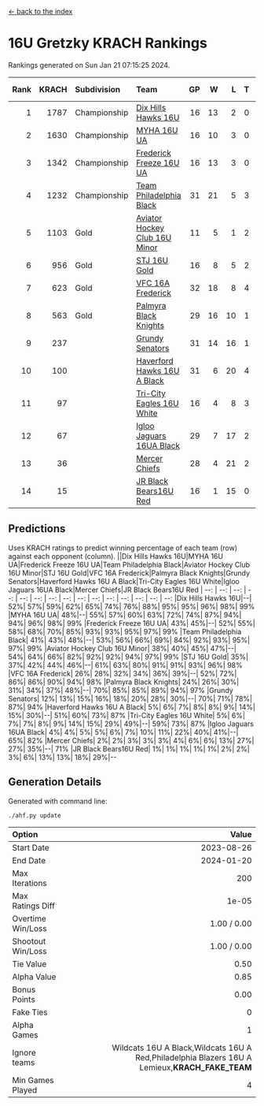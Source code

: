 [<- back to the index](readme.md)
# 16U Gretzky KRACH Rankings
Rankings generated on Sun Jan 21 07:15:25 2024.

Rank|KRACH|Subdivision|Team|GP|W|L|T|OTW|OTL|SoS|Exp Wins|Win Diff
---:|---:|:---|:---|---:|---:|---:|---:|---:|---:|---:|---:|---:
1|1787|Championship|[Dix Hills Hawks 16U](https://gamesheetstats.com/seasons/3659/teams/140688/schedule)|16|13|2|0|1|0|342|14.8|-0.0
2|1630|Championship|[MYHA 16U UA](https://gamesheetstats.com/seasons/3659/teams/140695/schedule)|16|10|3|0|2|1|632|12.8|-0.0
3|1342|Championship|[Frederick Freeze 16U UA](https://gamesheetstats.com/seasons/3659/teams/140689/schedule)|16|13|3|0|0|0|366|13.9|0.0
4|1232|Championship|[Team Philadelphia Black](https://gamesheetstats.com/seasons/3659/teams/140698/schedule)|31|21|5|3|1|1|530|24.3|-0.0
5|1103|Gold|[Aviator Hockey Club 16U Minor](https://gamesheetstats.com/seasons/3659/teams/140687/schedule)|11|5|1|2|2|1|568|8.9|0.0
6|956|Gold|[STJ 16U Gold](https://gamesheetstats.com/seasons/3659/teams/140697/schedule)|16|8|5|2|1|0|691|10.8|-0.0
7|623|Gold|[VFC 16A Frederick](https://gamesheetstats.com/seasons/3659/teams/140700/schedule)|32|18|8|4|0|2|631|20.8|-0.0
8|563|Gold|[Palmyra Black Knights](https://gamesheetstats.com/seasons/3659/teams/140696/schedule)|29|16|10|1|2|0|544|19.4|0.0
9|237||[Grundy Senators](https://gamesheetstats.com/seasons/3659/teams/140690/schedule)|31|14|16|1|0|0|594|15.4|0.0
10|100||[Haverford Hawks 16U A Black](https://gamesheetstats.com/seasons/3659/teams/140691/schedule)|31|6|20|4|0|1|711|8.9|0.0
11|97||[Tri-City Eagles 16U White](https://gamesheetstats.com/seasons/3659/teams/140699/schedule)|16|4|8|3|0|1|365|6.4|0.0
12|67||[Igloo Jaguars 16UA Black](https://gamesheetstats.com/seasons/3659/teams/140692/schedule)|29|7|17|2|0|3|640|8.9|0.0
13|36||[Mercer Chiefs](https://gamesheetstats.com/seasons/3659/teams/140694/schedule)|28|4|21|2|1|0|613|6.9|0.0
14|15||[JR Black Bears16U Red](https://gamesheetstats.com/seasons/3659/teams/140693/schedule)|16|1|15|0|0|0|353|1.9|0.0

## Predictions
Uses KRACH ratings to predict winning percentage of each team (row) against each opponent (column).
||Dix Hills Hawks 16U|MYHA 16U UA|Frederick Freeze 16U UA|Team Philadelphia Black|Aviator Hockey Club 16U Minor|STJ 16U Gold|VFC 16A Frederick|Palmyra Black Knights|Grundy Senators|Haverford Hawks 16U A Black|Tri-City Eagles 16U White|Igloo Jaguars 16UA Black|Mercer Chiefs|JR Black Bears16U Red
| --: | --: | --: | --: | --: | --: | --: | --: | --: | --: | --: | --: | --: | --: | --: 
|Dix Hills Hawks 16U|--| 52%| 57%| 59%| 62%| 65%| 74%| 76%| 88%| 95%| 95%| 96%| 98%| 99%
|MYHA 16U UA| 48%|--| 55%| 57%| 60%| 63%| 72%| 74%| 87%| 94%| 94%| 96%| 98%| 99%
|Frederick Freeze 16U UA| 43%| 45%|--| 52%| 55%| 58%| 68%| 70%| 85%| 93%| 93%| 95%| 97%| 99%
|Team Philadelphia Black| 41%| 43%| 48%|--| 53%| 56%| 66%| 69%| 84%| 92%| 93%| 95%| 97%| 99%
|Aviator Hockey Club 16U Minor| 38%| 40%| 45%| 47%|--| 54%| 64%| 66%| 82%| 92%| 92%| 94%| 97%| 99%
|STJ 16U Gold| 35%| 37%| 42%| 44%| 46%|--| 61%| 63%| 80%| 91%| 91%| 93%| 96%| 98%
|VFC 16A Frederick| 26%| 28%| 32%| 34%| 36%| 39%|--| 52%| 72%| 86%| 86%| 90%| 94%| 98%
|Palmyra Black Knights| 24%| 26%| 30%| 31%| 34%| 37%| 48%|--| 70%| 85%| 85%| 89%| 94%| 97%
|Grundy Senators| 12%| 13%| 15%| 16%| 18%| 20%| 28%| 30%|--| 70%| 71%| 78%| 87%| 94%
|Haverford Hawks 16U A Black|  5%|  6%|  7%|  8%|  8%|  9%| 14%| 15%| 30%|--| 51%| 60%| 73%| 87%
|Tri-City Eagles 16U White|  5%|  6%|  7%|  7%|  8%|  9%| 14%| 15%| 29%| 49%|--| 59%| 73%| 87%
|Igloo Jaguars 16UA Black|  4%|  4%|  5%|  5%|  6%|  7%| 10%| 11%| 22%| 40%| 41%|--| 65%| 82%
|Mercer Chiefs|  2%|  2%|  3%|  3%|  3%|  4%|  6%|  6%| 13%| 27%| 27%| 35%|--| 71%
|JR Black Bears16U Red|  1%|  1%|  1%|  1%|  1%|  2%|  2%|  3%|  6%| 13%| 13%| 18%| 29%|--

## Generation Details

Generated with command line:
```
./ahf.py update
```

| Option | Value |
| :----- | ----: |
| Start Date | 2023-08-26 |
| End Date | 2024-01-20 |
| Max Iterations | 200 |
| Max Ratings Diff | 1e-05 |
| Overtime Win/Loss | 1.00 / 0.00 |
| Shootout Win/Loss | 1.00 / 0.00 |
| Tie Value | 0.50 |
| Alpha Value | 0.85 |
| Bonus Points | 0.00 |
| Fake Ties | 0 |
| Alpha Games | 1 |
| Ignore teams | Wildcats 16U A Black,Wildcats 16U A Red,Philadelphia Blazers 16U A Lemieux,__KRACH_FAKE_TEAM__ |
| Min Games Played | 4 |

